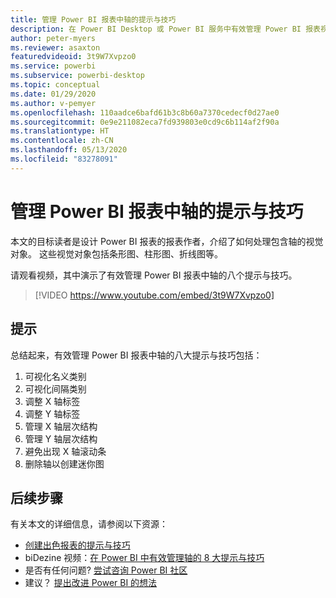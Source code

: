 ```yaml
---
title: 管理 Power BI 报表中轴的提示与技巧
description: 在 Power BI Desktop 或 Power BI 服务中有效管理 Power BI 报表视觉对象中轴的八个提示与技巧。
author: peter-myers
ms.reviewer: asaxton
featuredvideoid: 3t9W7Xvpzo0
ms.service: powerbi
ms.subservice: powerbi-desktop
ms.topic: conceptual
ms.date: 01/29/2020
ms.author: v-pemyer
ms.openlocfilehash: 110aadce6bafd61b3c8b60a7370cedecf0d27ae0
ms.sourcegitcommit: 0e9e211082eca7fd939803e0cd9c6b114af2f90a
ms.translationtype: HT
ms.contentlocale: zh-CN
ms.lasthandoff: 05/13/2020
ms.locfileid: "83278091"
---
```

# <a name="tips-to-manage-axes-in-power-bi-reports"></a>管理 Power BI 报表中轴的提示与技巧

本文的目标读者是设计 Power BI 报表的报表作者，介绍了如何处理包含轴的视觉对象。 这些视觉对象包括条形图、柱形图、折线图等。

请观看视频，其中演示了有效管理 Power BI 报表中轴的八个提示与技巧。

> [!VIDEO https://www.youtube.com/embed/3t9W7Xvpzo0]

## <a name="tips"></a>提示

总结起来，有效管理 Power BI 报表中轴的八大提示与技巧包括：

1. 可视化名义类别
1. 可视化间隔类别
1. 调整 X 轴标签
1. 调整 Y 轴标签
1. 管理 X 轴层次结构
1. 管理 Y 轴层次结构
1. 避免出现 X 轴滚动条
1. 删除轴以创建迷你图

## <a name="next-steps"></a>后续步骤

有关本文的详细信息，请参阅以下资源：

- [创建出色报表的提示与技巧](../create-reports/desktop-tips-and-tricks-for-creating-reports.md)
- biDezine 视频：[在 Power BI 中有效管理轴的 8 大提示与技巧](https://www.youtube.com/watch?v=3t9W7Xvpzo0)
- 是否有任何问题? [尝试咨询 Power BI 社区](https://community.powerbi.com/)
- 建议？ [提出改进 Power BI 的想法](https://ideas.powerbi.com)

